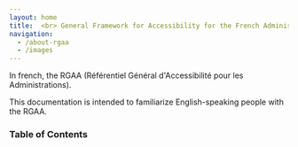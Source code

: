 ```yaml
---
layout: home
title:  <br> General Framework for Accessibility for the French Administrations
navigation:
  - /about-rgaa
  - /images
---
```


<p class="article-header__teaser">In french, the RGAA (Référentiel Général d'Accessibilité pour les Administrations).</p>
<p class="article-header__teaser">This documentation is intended to familiarize English-speaking people with the RGAA.</p>

### Table of Contents
